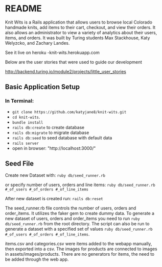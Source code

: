 # README

Knit Wits is a Rails application that allows users to browse local Colorado handmade knits, add items to their cart, checkout, and view their orders. It also allows an administrator to view a variety of analytics about their users, items, and orders. It was built by Turing students Max Stackhouse, Katy Welyzcko, and Zachary Landes.

See it live on heroku -knit-wits.herokuapp.com

Below are the user stories that were used to guide our development

http://backend.turing.io/module2/projects/little_user_stories

## Basic Application Setup
### In Terminal:
* `git clone https://github.com/katyjane8/knit-wits.git`
* `cd knit-wits`.
* `bundle install`
* `rails db:create` to create database
* `rails db:migrate` to migrate database
* `rails db:seed` to seed database with default data
* `rails server`
* open in browser: "http://localhost:3000/"


## Seed File
Create new Dataset with:
`ruby db/seed_runner.rb`

or specify number of users, orders and line items:
`ruby db/seed_runner.rb #_of_users #_of_orders #_of_line_items`

After new dataset is created run:
`rails db:reset`

The seed_runner.rb file controls the number of users, orders and order_items. It utilizes the faker gem to create dummy data. To generate a new dataset of users, orders and order_items you need to run `ruby db/seed_runner.rb` from the root directory. The script can also be run to generate a dataset with a specified set of values `ruby db/seed_runner.rb #_of_users #_of_orders #_of_line_items`.

items.csv and categories.csv were items added to the webapp manually, then exported into a csv. The images for products are connected to images in assets/images/products. There are no generators for items, the need to be added through the web app.
